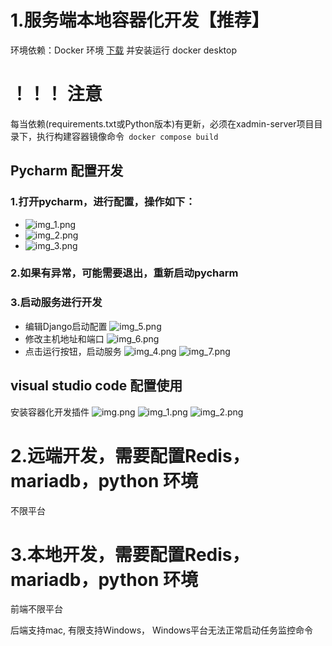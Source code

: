 # 1.服务端本地容器化开发【推荐】

环境依赖：Docker 环境 [下载](https://www.docker.com) 并安装运行 docker desktop

# ！！！ 注意
每当依赖(requirements.txt或Python版本)有更新，必须在xadmin-server项目目录下，执行构建容器镜像命令``` docker compose build```

## Pycharm 配置开发

### 1.打开pycharm，进行配置，操作如下：

- ![img_1.png](img_1.png)
- ![img_2.png](img_2.png)
- ![img_3.png](img_3.png)

### 2.如果有异常，可能需要退出，重新启动pycharm

### 3.启动服务进行开发

- 编辑Django启动配置
  ![img_5.png](img_5.png)
- 修改主机地址和端口
  ![img_6.png](img_6.png)
- 点击运行按钮，启动服务
  ![img_4.png](img_4.png)
  ![img_7.png](img_7.png)

## visual studio code 配置使用

安装容器化开发插件
![img.png](vscode/img.png)
![img_1.png](vscode/img_1.png)
![img_2.png](vscode/img_2.png)

# 2.远端开发，需要配置Redis，mariadb，python 环境

不限平台

# 3.本地开发，需要配置Redis，mariadb，python 环境

前端不限平台

后端支持mac, 有限支持Windows， Windows平台无法正常启动任务监控命令
